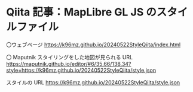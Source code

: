 # Qiita 記事：MapLibre GL JS のスタイルファイル

〇ウェブページ
https://k96mz.github.io/20240522StyleQiita/index.html

〇 Maputnik
スタイリングをした地図が見られる URL
https://maputnik.github.io/editor/#6/35.66/138.34?style=https://k96mz.github.io/20240522StyleQiita/style.json

スタイルの URL
https://k96mz.github.io/20240522StyleQiita/style.json
